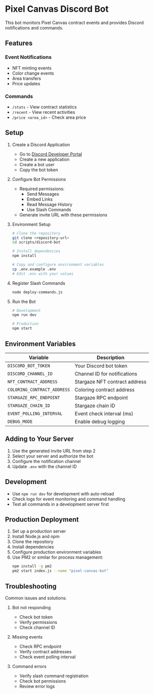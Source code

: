 # Pixel Canvas Discord Bot

This bot monitors Pixel Canvas contract events and provides Discord notifications and commands.

## Features

### Event Notifications
- NFT minting events
- Color change events
- Area transfers
- Price updates

### Commands
- `/stats` - View contract statistics
- `/recent` - View recent activities
- `/price <area_id>` - Check area price

## Setup

1. Create a Discord Application
   - Go to [Discord Developer Portal](https://discord.com/developers/applications)
   - Create a new application
   - Create a bot user
   - Copy the bot token

2. Configure Bot Permissions
   - Required permissions:
     - Send Messages
     - Embed Links
     - Read Message History
     - Use Slash Commands
   - Generate invite URL with these permissions

3. Environment Setup
   ```bash
   # Clone the repository
   git clone <repository-url>
   cd scripts/discord-bot

   # Install dependencies
   npm install

   # Copy and configure environment variables
   cp .env.example .env
   # Edit .env with your values
   ```

4. Register Slash Commands
   ```bash
   node deploy-commands.js
   ```

5. Run the Bot
   ```bash
   # Development
   npm run dev

   # Production
   npm start
   ```

## Environment Variables

| Variable | Description |
|----------|-------------|
| `DISCORD_BOT_TOKEN` | Your Discord bot token |
| `DISCORD_CHANNEL_ID` | Channel ID for notifications |
| `NFT_CONTRACT_ADDRESS` | Stargaze NFT contract address |
| `COLORING_CONTRACT_ADDRESS` | Coloring contract address |
| `STARGAZE_RPC_ENDPOINT` | Stargaze RPC endpoint |
| `STARGAZE_CHAIN_ID` | Stargaze chain ID |
| `EVENT_POLLING_INTERVAL` | Event check interval (ms) |
| `DEBUG_MODE` | Enable debug logging |

## Adding to Your Server

1. Use the generated invite URL from step 2
2. Select your server and authorize the bot
3. Configure the notification channel
4. Update `.env` with the channel ID

## Development

- Use `npm run dev` for development with auto-reload
- Check logs for event monitoring and command handling
- Test all commands in a development server first

## Production Deployment

1. Set up a production server
2. Install Node.js and npm
3. Clone the repository
4. Install dependencies
5. Configure production environment variables
6. Use PM2 or similar for process management:
   ```bash
   npm install -g pm2
   pm2 start index.js --name "pixel-canvas-bot"
   ```

## Troubleshooting

Common issues and solutions:

1. Bot not responding
   - Check bot token
   - Verify permissions
   - Check channel ID

2. Missing events
   - Check RPC endpoint
   - Verify contract addresses
   - Check event polling interval

3. Command errors
   - Verify slash command registration
   - Check bot permissions
   - Review error logs 